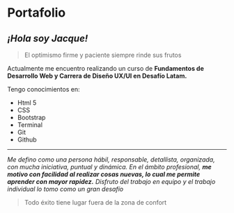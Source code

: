# Portafolio

## ***¡Hola soy Jacque!***

> El optimismo firme y paciente siempre rinde sus frutos

Actualmente me encuentro realizando un curso de **Fundamentos de Desarrollo Web y Carrera de Diseño UX/UI en Desafío Latam.**

Tengo conocimientos en:
* Html 5
* CSS
* Bootstrap
* Terminal
* Git
* Github

***

*Me defino como una persona hábil, responsable, detallista, organizada, con mucha iniciativa, puntual y dinámica.
En el ámbito profesional, **me motivo con facilidad al realizar cosas nuevas, lo cual me permite aprender con mayor rapidez.**
Disfruto del trabajo en equipo y el trabajo individual lo tomo como un gran desafío*

> Todo éxito tiene lugar fuera de la zona de confort

